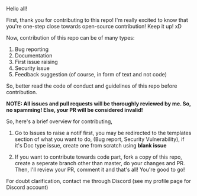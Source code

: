 Hello all!

First, thank you for contributing to this repo! I'm really excited to know that you're one-step close towards open-source contribution! Keep it up! xD

Now, contribution of this repo can be of many types:

 1. Bug reporting
 2. Documentation
 3. First issue raising
 4. Security issue
 5. Feedback suggestion (of course, in form of text and not code)
 
So, better read the code of conduct and guidelines of this repo before contribution.

**NOTE: All issues and pull requests will be thoroughly reviewed by me. So, no spamming! Else, your PR will be considered invalid!**

So, here's a brief overview for contributing,

1. Go to Issues to raise a notif first, you may be redirected to the templates section of what you want to do, (Bug report, Security Vulnerability), if it's Doc type issue, create one from scratch using **blank issue**

2. If you want to contribute towards code part, fork a copy of this repo, create a seperate branch other than master, do your changes and PR. Then, I'll review your PR, comment it and that's all! You're good to go! 

For doubt clarification, contact me through Discord (see my profile page for Discord account)
